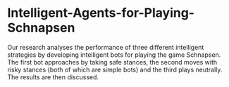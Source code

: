 # Intelligent-Agents-for-Playing-Schnapsen
Our research analyses the performance of three different intelligent strategies by developing intelligent bots for playing the game Schnapsen.  The first bot approaches by taking safe stances, the second moves with risky stances (both of which are simple bots) and the third plays neutrally. The results are then discussed.
